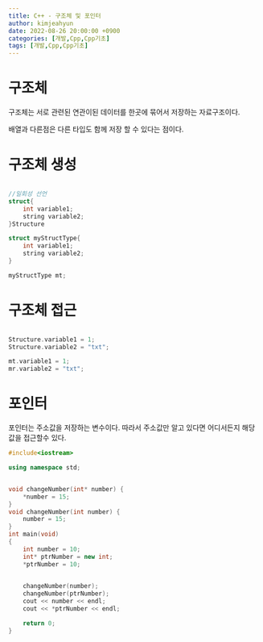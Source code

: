 ```yaml
---
title: C++ - 구조체 및 포인터
author: kimjeahyun
date: 2022-08-26 20:00:00 +0900
categories: [개발,Cpp,Cpp기초]
tags: [개발,Cpp,Cpp기초]
---
```


# 구조체


구조체는 서로 관련된 연관이된 데이터를 한곳에 묶어서 저장하는 자료구조이다.

배열과 다른점은 다른 타입도 함께 저장 할 수 있다는 점이다.

# 구조체 생성

```cpp

//일회성 선언
struct{
	int variable1;
	string variable2;
}Structure

struct myStructType{
	int variable1;
	string variable2;
}

myStructType mt;

```

# 구조체 접근

```cpp

Structure.variable1 = 1;
Structure.variable2 = "txt";

mt.variable1 = 1;
mr.variable2 = "txt";

```


# 포인터

포인터는 주소값을 저장하는 변수이다.
따라서 주소값만 알고 있다면 어디서든지 해당 값을 접근할수 있다.

```cpp
#include<iostream>

using namespace std;


void changeNumber(int* number) {
	*number = 15;
}
void changeNumber(int number) {
	number = 15;
}
int main(void)
{
	int number = 10;
	int* ptrNumber = new int;
	*ptrNumber = 10;

	
	changeNumber(number);
	changeNumber(ptrNumber);
	cout << number << endl;
	cout << *ptrNumber << endl;

	return 0;
}
```